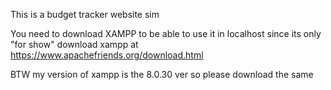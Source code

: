 This is a budget tracker website sim 

You need to download XAMPP to be able to use it in localhost since its only "for show"
download xampp at https://www.apachefriends.org/download.html

BTW my version of xampp is the 8.0.30 ver so please download the same

